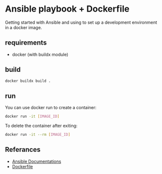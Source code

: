 # Ansible playbook + Dockerfile

Getting started with Ansible and using to set up a development environment in a docker image.

## requirements

- docker (with buildx module)

## build

```bash
docker buildx build .
```

## run

You can use docker run to create a container:

```bash
docker run -it [IMAGE_ID]
```

To delete the container after exiting:

```bash
docker run -it --rm [IMAGE_ID]
```

## Referances

- [Ansible Documentations](https://docs.ansible.com/ansible/latest/index.html)
- [Dockerfile](https://docs.docker.com/engine/reference/builder/)
